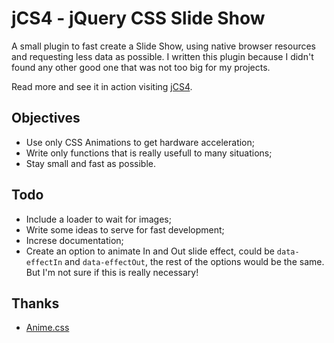 
jCS4 - jQuery CSS Slide Show
==================================================

A small plugin to fast create a Slide Show, using native browser resources and requesting less data as possible. I written this plugin because I didn't found any other good one that was not too big for my projects.

Read more and see it in action visiting [jCS4](http://hub.edirpedro.com.br/jcs4/).


Objectives
--------------------------------------------------

- Use only CSS Animations to get hardware acceleration;
- Write only functions that is really usefull to many situations;
- Stay small and fast as possible.


Todo
--------------------------------------------------

- Include a loader to wait for images;
- Write some ideas to serve for fast development;
- Increse documentation;
- Create an option to animate In and Out slide effect, could be `data-effectIn` and `data-effectOut`, the rest of the options would be the same. But I'm not sure if this is really necessary!


Thanks
--------------------------------------------------

- [Anime.css](https://daneden.github.io/animate.css/)
